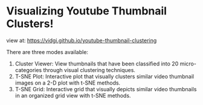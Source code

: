 # Visualizing Youtube Thumbnail Clusters!

view at: https://vidgi.github.io/youtube-thumbnail-clustering

There are three modes available:

1. Cluster Viewer: View thumbnails that have been classified into 20 micro-categories through visual clustering techniques.
2. T-SNE Plot: Interactive plot that visually clusters similar video thumbnail images on a 2-D plot with t-SNE methods.
3. T-SNE Grid: Interactive grid that visually depicts similar video thumbnails in an organized grid view with t-SNE methods.

